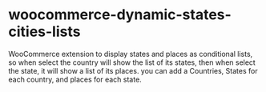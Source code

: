 # woocommerce-dynamic-states-cities-lists

WooCommerce extension to display states and places as conditional lists, so when select the country will show the list of its states, then when select the state, it will show a list of its places.
you can add a Countries, States for each country, and places for each state.


